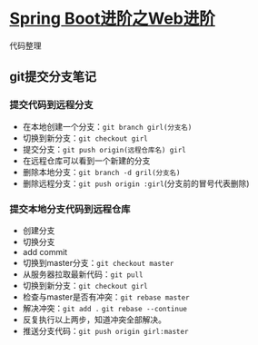 # [Spring Boot进阶之Web进阶](http://www.imooc.com/learn/810)
代码整理
## git提交分支笔记
### 提交代码到远程分支
* 在本地创建一个分支：`git branch girl(分支名)`
* 切换到新分支：`git checkout girl`
* 提交分支：`git push origin(远程仓库名) girl`
* 在远程仓库可以看到一个新建的分支
* 删除本地分支：`git branch -d gril(分支名)`
* 删除远程分支：`git push origin :girl`(分支前的冒号代表删除)
### 提交本地分支代码到远程仓库
* 创建分支
* 切换分支
* add commit
* 切换到master分支：`git checkout master`
* 从服务器拉取最新代码：`git pull`
* 切换到新分支：`git checkout girl`
* 检查与master是否有冲突：`git rebase master`
* 解决冲突：`git add .` `git rebase --continue`
* 反复执行以上两步，知道冲突全部解决。
* 推送分支代码：`git push origin girl:master`
